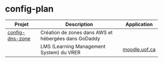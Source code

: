 # config-plan


| Projet | Description | Application |
|--------|-------------|-------------|
| [config-dns-zone](https://github.com/uontario/config-dns-zone) | Création de zones dans AWS et hébergées dans GoDaddy | |
| [](https://github.com/uontario/config-grain-moodle) | LMS (Learning Management System) du VRER | [moodle.uof.ca](https://moodle.uof.ca) |
